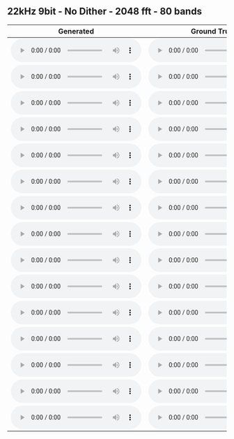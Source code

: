 ## 22kHz 9bit - No Dither - 2048 fft - 80 bands 

| Generated | Ground Truth |
| ------------- | ------------- |
| <audio src="https://github.com/fatchord/model_outputs/blob/master/576k_steps_0_generated.wav?raw=true" controls preload></audio>  | <audio src="https://github.com/fatchord/model_outputs/blob/master/576k_steps_0_target.wav?raw=true" controls preload></audio>  |
| <audio src="https://github.com/fatchord/model_outputs/blob/master/576k_steps_1_generated.wav?raw=true" controls preload></audio>  | <audio src="https://github.com/fatchord/model_outputs/blob/master/576k_steps_1_target.wav?raw=true" controls preload></audio>  |
| <audio src="https://github.com/fatchord/model_outputs/blob/master/576k_steps_2_generated.wav?raw=true" controls preload></audio>  | <audio src="https://github.com/fatchord/model_outputs/blob/master/576k_steps_2_target.wav?raw=true" controls preload></audio>  |
| <audio src="https://github.com/fatchord/model_outputs/blob/master/576k_steps_3_generated.wav?raw=true" controls preload></audio>  | <audio src="https://github.com/fatchord/model_outputs/blob/master/576k_steps_3_target.wav?raw=true" controls preload></audio>  |
| <audio src="https://github.com/fatchord/model_outputs/blob/master/576k_steps_4_generated.wav?raw=true" controls preload></audio>  | <audio src="https://github.com/fatchord/model_outputs/blob/master/576k_steps_4_target.wav?raw=true" controls preload></audio>  |
| <audio src="https://github.com/fatchord/model_outputs/blob/master/576k_steps_5_generated.wav?raw=true" controls preload></audio>  | <audio src="https://github.com/fatchord/model_outputs/blob/master/576k_steps_5_target.wav?raw=true" controls preload></audio>  |
| <audio src="https://github.com/fatchord/model_outputs/blob/master/576k_steps_6_generated.wav?raw=true" controls preload></audio>  | <audio src="https://github.com/fatchord/model_outputs/blob/master/576k_steps_6_target.wav?raw=true" controls preload></audio>  |
| <audio src="https://github.com/fatchord/model_outputs/blob/master/576k_steps_7_generated.wav?raw=true" controls preload></audio>  | <audio src="https://github.com/fatchord/model_outputs/blob/master/576k_steps_7_target.wav?raw=true" controls preload></audio>  |
| <audio src="https://github.com/fatchord/model_outputs/blob/master/576k_steps_8_generated.wav?raw=true" controls preload></audio>  | <audio src="https://github.com/fatchord/model_outputs/blob/master/576k_steps_8_target.wav?raw=true" controls preload></audio>  |
| <audio src="https://github.com/fatchord/model_outputs/blob/master/576k_steps_9_generated.wav?raw=true" controls preload></audio>  | <audio src="https://github.com/fatchord/model_outputs/blob/master/576k_steps_9_target.wav?raw=true" controls preload></audio>  |
| <audio src="https://github.com/fatchord/model_outputs/blob/master/576k_steps_10_generated.wav?raw=true" controls preload></audio>  | <audio src="https://github.com/fatchord/model_outputs/blob/master/576k_steps_10_target.wav?raw=true" controls preload></audio>  |
| <audio src="https://github.com/fatchord/model_outputs/blob/master/576k_steps_11_generated.wav?raw=true" controls preload></audio>  | <audio src="https://github.com/fatchord/model_outputs/blob/master/576k_steps_11_target.wav?raw=true" controls preload></audio>  |
| <audio src="https://github.com/fatchord/model_outputs/blob/master/576k_steps_12_generated.wav?raw=true" controls preload></audio>  | <audio src="https://github.com/fatchord/model_outputs/blob/master/576k_steps_12_target.wav?raw=true" controls preload></audio>  |
| <audio src="https://github.com/fatchord/model_outputs/blob/master/576k_steps_13_generated.wav?raw=true" controls preload></audio>  | <audio src="https://github.com/fatchord/model_outputs/blob/master/576k_steps_13_target.wav?raw=true" controls preload></audio>  |
| <audio src="https://github.com/fatchord/model_outputs/blob/master/576k_steps_14_generated.wav?raw=true" controls preload></audio>  | <audio src="https://github.com/fatchord/model_outputs/blob/master/576k_steps_14_target.wav?raw=true" controls preload></audio>  |
